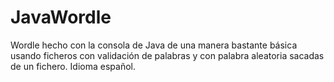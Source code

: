 # JavaWordle

Wordle hecho con la consola de Java de una manera bastante básica usando ficheros con validación de palabras y con palabra aleatoria sacadas de un fichero. Idioma español.
